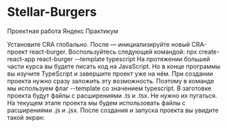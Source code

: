 # Stellar-Burgers
Проектная работа Яндекс Практикум

Установите CRA глобально. После — инициализируйте новый CRA-проект react-burger. Воспользуйтесь следующей командой:
npx create-react-app react-burger --template typescript 
На протяжении большей части курса вы будете писать код на JavaScript. Но в конце программы вы изучите TypeScript и завершите проект уже на нём. При создании проекта нужно сразу заложить эту возможность. Поэтому в команде мы используем флаг --template со значением typescript.
В заготовке проекта будут файлы с расширениями .ts и .tsx. Не нужно их пугаться. На текущем этапе проекта мы будем использовать файлы с расширениями .js и .jsx.
После создания и запуска проекта вы увидите такой экран:
